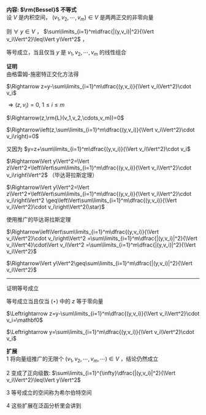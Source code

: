 **内容:  $\rm{Bessel}$ 不等式**  
设 $V$ 是内积空间， $(v_1,v_2,\cdots,v_m)\in V$ 是两两正交的非零向量  
  
则  $\forall\ y\in V$ ， $\sum\limits_{i=1}^m\dfrac{|(y,v_i)|^2}{\Vert v_i\Vert^2}\leq\Vert y\Vert^2$ ，  
  
等号成立，当且仅当 $y$ 是 $v_1,v_2,\cdots,v_m$ 的线性组合  
  
**证明**  
由格雷姆-施密特正交化方法得  
  
 $\Rightarrow z=y-\sum\limits_{i=1}^m\dfrac{(y,v_i)}{\Vert v_i\Vert^2}\cdot v_i$   
  
 $\Rightarrow(z,v_i)=0,\ 1\le i\le m$   
  
 $\Rightarrow(z,\rm{L}(v_1,v_2,\cdots,v_m))=0$   
  
 $\Rightarrow\left(z,\sum\limits_{i=1}^m\dfrac{(y,v_i)}{\Vert v_i\Vert^2}\cdot v_i\right)=0$   
  
又因为 $y=z+\sum\limits_{i=1}^m\dfrac{(y,v_i)}{\Vert v_i\Vert^2}\cdot v_i$   
  
 $\Rightarrow\Vert y\Vert^2=\Vert z\Vert^2+\left\Vert\sum\limits_{i=1}^m\dfrac{(y,v_i)}{\Vert v_i\Vert^2}\cdot v_i\right\Vert^2$ （毕达哥拉斯定理）  
  
 $\Rightarrow\Vert y\Vert^2=\Vert z\Vert^2+\left\Vert\sum\limits_{i=1}^m\dfrac{(y,v_i)}{\Vert v_i\Vert^2}\cdot v_i\right\Vert^2  
\geq\left\Vert\sum\limits_{i=1}^m\dfrac{(y,v_i)}{\Vert v_i\Vert^2}\cdot v_i\right\Vert^2(\star)$   
  
使用推广的毕达哥拉斯定理  
  
 $\Rightarrow\left\Vert\sum\limits_{i=1}^m\dfrac{(y,v_i)}{\Vert v_i\Vert^2}\cdot v_i\right\Vert^2  
=\sum\limits_{i=1}^m\dfrac{|(y,v_i)|^2}{\Vert v_i\Vert^4}\cdot\Vert v_i\Vert^2  
=\sum\limits_{i=1}^m\dfrac{|(y,v_i)|^2}{\Vert v_i\Vert^2}$   
  
 $\Rightarrow\Vert y\Vert^2\geq\sum\limits_{i=1}^m\dfrac{|(y,v_i)|^2}{\Vert v_i\Vert^2}$   
  
---  
  
证明等号成立  
  
等号成立当且仅当 $(\star)$ 中的 $z$ 等于零向量  
  
 $\Leftrightarrow z=y-\sum\limits_{i=1}^m\dfrac{(y,v_i)}{\Vert v_i\Vert^2}\cdot v_i=\mathbf0$   
  
 $\Leftrightarrow y=\sum\limits_{i=1}^m\dfrac{(y,v_i)}{\Vert v_i\Vert^2}\cdot v_i$   
  
**扩展**  
1 将向量组推广的无限个 $(v_1,v_2,\cdots,v_m,\cdots)\in V$ ，结论仍然成立  
  
2 变成了正向级数:  $\sum\limits_{i=1}^{\infty}\dfrac{|(y,v_i)|^2}{\Vert v_i\Vert^2}\leq\Vert y\Vert^2$   
  
3 等号成立的空间称为希尔伯特空间  
  
4 这些扩展在泛函分析里会讲到  
